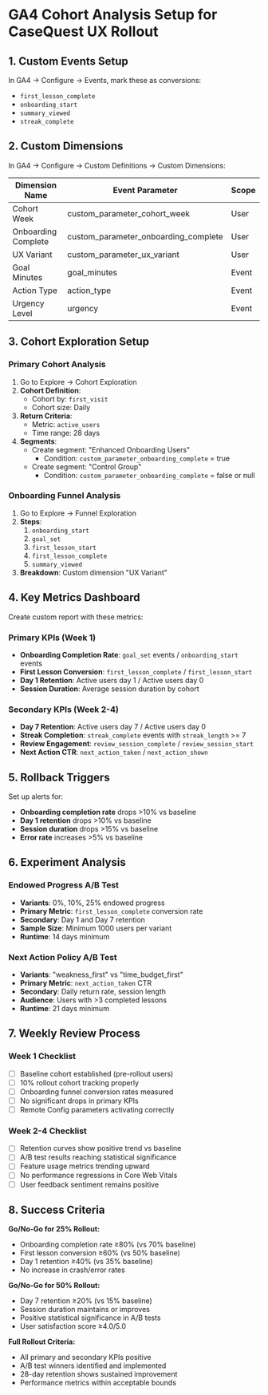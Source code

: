 # GA4 Cohort Analysis Setup for CaseQuest UX Rollout

## 1. Custom Events Setup

In GA4 → Configure → Events, mark these as conversions:
- `first_lesson_complete`
- `onboarding_start` 
- `summary_viewed`
- `streak_complete`

## 2. Custom Dimensions

In GA4 → Configure → Custom Definitions → Custom Dimensions:

| Dimension Name | Event Parameter | Scope |
|---|---|---|
| Cohort Week | custom_parameter_cohort_week | User |
| Onboarding Complete | custom_parameter_onboarding_complete | User |
| UX Variant | custom_parameter_ux_variant | User |
| Goal Minutes | goal_minutes | Event |
| Action Type | action_type | Event |
| Urgency Level | urgency | Event |

## 3. Cohort Exploration Setup

### Primary Cohort Analysis
1. Go to Explore → Cohort Exploration
2. **Cohort Definition**: 
   - Cohort by: `first_visit`
   - Cohort size: Daily
3. **Return Criteria**: 
   - Metric: `active_users`
   - Time range: 28 days
4. **Segments**:
   - Create segment: "Enhanced Onboarding Users" 
     - Condition: `custom_parameter_onboarding_complete` = true
   - Create segment: "Control Group"
     - Condition: `custom_parameter_onboarding_complete` = false or null

### Onboarding Funnel Analysis
1. Go to Explore → Funnel Exploration
2. **Steps**:
   1. `onboarding_start`
   2. `goal_set` 
   3. `first_lesson_start`
   4. `first_lesson_complete`
   5. `summary_viewed`
3. **Breakdown**: Custom dimension "UX Variant"

## 4. Key Metrics Dashboard

Create custom report with these metrics:

### Primary KPIs (Week 1)
- **Onboarding Completion Rate**: `goal_set` events / `onboarding_start` events
- **First Lesson Conversion**: `first_lesson_complete` / `first_lesson_start`  
- **Day 1 Retention**: Active users day 1 / Active users day 0
- **Session Duration**: Average session duration by cohort

### Secondary KPIs (Week 2-4)
- **Day 7 Retention**: Active users day 7 / Active users day 0
- **Streak Completion**: `streak_complete` events with `streak_length` >= 7
- **Review Engagement**: `review_session_complete` / `review_session_start`
- **Next Action CTR**: `next_action_taken` / `next_action_shown`

## 5. Rollback Triggers

Set up alerts for:
- **Onboarding completion rate** drops >10% vs baseline
- **Day 1 retention** drops >10% vs baseline  
- **Session duration** drops >15% vs baseline
- **Error rate** increases >5% vs baseline

## 6. Experiment Analysis

### Endowed Progress A/B Test
- **Variants**: 0%, 10%, 25% endowed progress
- **Primary Metric**: `first_lesson_complete` conversion rate
- **Secondary**: Day 1 and Day 7 retention
- **Sample Size**: Minimum 1000 users per variant
- **Runtime**: 14 days minimum

### Next Action Policy A/B Test  
- **Variants**: "weakness_first" vs "time_budget_first"
- **Primary Metric**: `next_action_taken` CTR
- **Secondary**: Daily return rate, session length
- **Audience**: Users with >3 completed lessons
- **Runtime**: 21 days minimum

## 7. Weekly Review Process

### Week 1 Checklist
- [ ] Baseline cohort established (pre-rollout users)
- [ ] 10% rollout cohort tracking properly
- [ ] Onboarding funnel conversion rates measured
- [ ] No significant drops in primary KPIs
- [ ] Remote Config parameters activating correctly

### Week 2-4 Checklist  
- [ ] Retention curves show positive trend vs baseline
- [ ] A/B test results reaching statistical significance
- [ ] Feature usage metrics trending upward
- [ ] No performance regressions in Core Web Vitals
- [ ] User feedback sentiment remains positive

## 8. Success Criteria

**Go/No-Go for 25% Rollout:**
- Onboarding completion rate ≥80% (vs 70% baseline)
- First lesson conversion ≥60% (vs 50% baseline)  
- Day 1 retention ≥40% (vs 35% baseline)
- No increase in crash/error rates

**Go/No-Go for 50% Rollout:**
- Day 7 retention ≥20% (vs 15% baseline)
- Session duration maintains or improves
- Positive statistical significance in A/B tests
- User satisfaction score ≥4.0/5.0

**Full Rollout Criteria:**
- All primary and secondary KPIs positive
- A/B test winners identified and implemented
- 28-day retention shows sustained improvement
- Performance metrics within acceptable bounds
